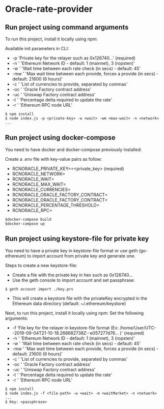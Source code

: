 # Oracle-rate-provider

## Run project using command arguments
To run this project, install it locally using npm:

Available init parameters in CLI:
* -p <private-key>  'Private key for the relayer such as 0x126740...' (required)
* -n <network> ' 'Ethereum Network ID - default: 1 (mainnet), 3 (ropsten)' 
* -w <wait> ' 'Wait time between each rate check (in secs) -  default: 45' 
* -mw <max-wait> ' 'Max wait time between each provide, forces a provide (in secs) -  default: 21600 (6 hours)'
* -c <currencies> ' 'List of currencies to provide, separated by commas'
* -oc <oracle-factory-contract> ' 'Oracle Factory contract address' 
* -uc <uniswap-factory-contract> ' 'Uniswap Factory contract address' 
* -t <percentage-threshold> ' 'Percentage delta required to update the rate' 
* -r <rpc> ' 'Ethereum RPC node URL' 

```
$ npm install
$ node index.js -p <private-key> -w <wait> -wm <max-wait> -n <network> ...

```

## Run project using docker-compose 
You need to have docker and docker-compose previously installed:

Create a .env file with key-value pairs as follow:

* RCNORACLE_PRIVATE_KEY==<private_key> (required)
* RCNORACLE_NETWORK=<network>
* RCNORACLE_WAIT=<wait>
* RCNORACLE_MAX_WAIT=<max-wait>
* RCNORACLE_CURRENCIES=<currencies>
* RCNORACLE_ORACLE_FACTORY_CONTRACT=<oracle-factory-contract>
* RCNORACLE_ORACLE_FACTORY_CONTRACT=<uniswap-factory-contract>
* RCNORACLE_PERCENTAGE_THRESHOLD=<percentage-threshold>
* RCNORACLE_RPC=<rpc>

```
$docker-compose build 
$docker-compose up 

```

## Run project using keystore-file for private key
You need to have a private key in keystore-file format or use geth (go-ethereum) to import account from private key and generate one.

Steps to create a new keystore-file:
* Create a file with the private key in hex such as 0x126740... 
* Use the geth console to import account and set passphrase: 
```
$ geth account import ./key.prv
```
* This will create a keystore file with the privateKey encrypted in the Ethereum data directory (default: ~/.ethereum/keystore)

Next, to run this project, install it locally using npm:
Set the following arguments:

* -f <file-path>  'File key for the relayer in keystore-file format (Ex: /home/User/UTC--2019-09-04T21-10-18.268682738Z--e057277d76... )' (required)
* -n <network> ' 'Ethereum Network ID - default: 1 (mainnet), 3 (ropsten)' 
* -w <wait> ' 'Wait time between each rate check (in secs) -  default: 45' 
* -mw <max-wait> ' 'Max wait time between each provide, forces a provide (in secs) -  default: 21600 (6 hours)'
* -c <currencies> ' 'List of currencies to provide, separated by commas'
* -oc <oracle-factory-contract> ' 'Oracle Factory contract address' 
* -uc <uniswap-factory-contract> ' 'Uniswap Factory contract address' 
* -t <percentage-threshold> ' 'Percentage delta required to update the rate' 
* -r <rpc> ' 'Ethereum RPC node URL' 


```
$ npm install
$ node index.js -f <file-path> -w <wait> -m <waitMarket> -n <network> ...
$ Key: <passphrase>
```